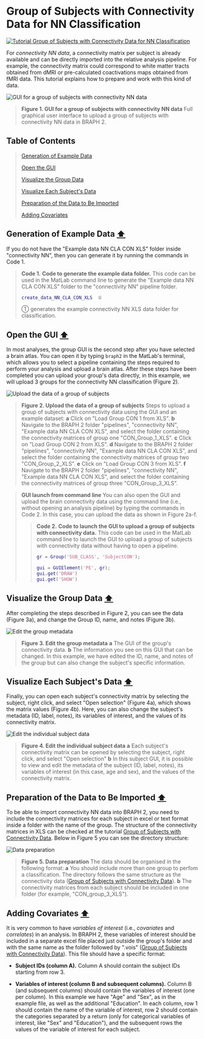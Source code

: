 # Group of Subjects with Connectivity Data for NN Classification

[![Tutorial Group of Subjects with Connectivity Data for NN Classification](https://img.shields.io/badge/PDF-Download-red?style=flat-square&logo=adobe-acrobat-reader)](tut_gr_con_nn.pdf)

For *connectivity NN data*, a connectivity matrix per subject is already available and can be directly imported into the relative analysis pipeline. For example, the connectivity matrix could correspond to white matter tracts obtained from dMRI or pre-calculated coactivations maps obtained from fMRI data.
This tutorial explains how to prepare and work with this kind of data.


<img src="fig01.jpg" alt="GUI for a group of subjects with connectivity NN data">

> **Figure 1. GUI for a group of subjects with connectivity NN data**
> Full graphical user interface to upload a group of subjects with connectivity NN data in BRAPH 2.

## Table of Contents
> [Generation of Example Data](#Generation-of-Example-Data)
>
> [Open the GUI](#Open-the-GUI)
>
> [Visualize the Group Data](#Visualize-the-Group-Data)
>
> [Visualize Each Subject's Data](#Visualize-Each-Subjects-Data)
>
> [Preparation of the Data to Be Imported](#Preparation-of-the-Data-to-Be-Imported)
>
> [Adding Covariates](#Adding-Covariates)
>




<a id="Generation-of-Example-Data"></a>
## Generation of Example Data  [⬆](#Table-of-Contents)

If you do not have the "Example data NN CLA CON XLS" folder inside "connectivity NN", then you can generate it by running the commands in Code 1.


> **Code 1.** **Code to generate the example data folder.**
> 		This code can be used in the MatLab command line to generate the "Example data NN CLA CON XLS" folder to the "connectivity NN" pipeline folder.
> ````matlab
> create_data_NN_CLA_CON_XLS  ①
> ````
> 
> ① generates the example connectivity NN XLS data folder for classification.
> 

<a id="Open-the-GUI"></a>
## Open the GUI  [⬆](#Table-of-Contents)

In most analyses, the group GUI is the second step after you have selected a brain atlas. You can open it by typing `braph2` in the MatLab's terminal, which allows you to select a pipeline containing the steps required to perform your analysis and upload a brain atlas. After these steps have been completed you can upload your group's data directly, in this example, we will upload 3 groups for the connectivity NN classification (Figure 2). 



<img src="fig02.jpg" alt="Upload the data of a group of subjects">

> **Figure 2. Upload the data of a group of subjects**
> Steps to upload a group of subjects with connectivity data using the GUI and an example dataset: 
> 	**a** Click on "Load Group CON 1 from XLS".
> 	**b** Navigate to the BRAPH 2 folder "pipelines", "connectivity NN", "Example data NN CLA CON XLS", and select the folder containing the connectivity matrices of group one "CON_Group_1_XLS".
>         **c** Click on "Load Group CON 2 from XLS".
> 	**d** Navigate to the BRAPH 2 folder "pipelines", "connectivity NN", "Example data NN CLA CON XLS", and select the folder containing the connectivity matrices of group two "CON_Group_2_XLS".
>         **e** Click on "Load Group CON 3 from XLS".
>         **f** Navigate to the BRAPH 2 folder "pipelines", "connectivity NN", "Example data NN CLA CON XLS", and select the folder containing the connectivity matrices of group three "CON_Group_3_XLS".


> **GUI launch from command line**
> You can also open the GUI and upload the brain connectivity data using the command line (i.e., without opening an analysis pipeline) by typing the commands in Code 2. In this case, you can upload the data as shown in Figure 2a-f.
> 
> 
> > **Code 2.** **Code to launch the GUI to upload a group of subjects with connectivity data.**
> > 		This code can be used in the MatLab command line to launch the GUI to upload a group of subjects with connectivity data without having to open a pipeline.
> > ````matlab
> > gr = Group('SUB_CLASS', 'SubjectCON');
> > 
> > gui = GUIElement('PE', gr);
> > gui.get('DRAW')
> > gui.get('SHOW')
> > ````
> >

<a id="Visualize-the-Group-Data"></a>
## Visualize the Group Data  [⬆](#Table-of-Contents)

After completing the steps described in Figure 2, you can see the data (Figure 3a), and change the Group ID, name, and notes (Figure 3b). 



<img src="fig03.jpg" alt="Edit the group metadata">

> **Figure 3. Edit the group metadata**
> **a** The GUI of the group's connectivity data. 
> 	**b** The information you see on this GUI that can be changed. In this example, we have edited the ID, name, and notes of the group but can also change the subject's specific information.

<a id="Visualize-Each-Subjects-Data"></a>
## Visualize Each Subject's Data  [⬆](#Table-of-Contents)

Finally, you can open each subject's connectivity matrix by selecting the subject, right click, and select "Open selection" (Figure 4a), which shows the matrix values (Figure 4b). Here, you can also change the subject's metadata (ID, label, notes), its variables of interest, and the values of its connectivity matrix.



<img src="fig04.jpg" alt="Edit the individual subject data">

> **Figure 4. Edit the individual subject data**
> **a**  Each subject's connectivity matrix can be opened by selecting the subject, right click, and select "Open selection"
> 	**b** In this subject GUI, it is possible to view and edit the metadata of the subject (ID, label, notes), its variables of interest (in this case, age and sex), and the values of the connectivity matrix.


<a id="Preparation-of-the-Data-to-Be-Imported"></a>
## Preparation of the Data to Be Imported  [⬆](#Table-of-Contents)

To be able to import connectivity NN data into BRAPH 2, you need to include the connectivity matrices for each subject in excel or text format inside a folder with the name of the group. The structure of the connectivity matrices in XLS can be checked at the tutorial [Group of Subjects with Connectivity Data](https://github.com/braph-software/BRAPH-2/tree/develop/tutorials/data/tut_gr_con). Below in Figure 5 you can see the directory structure:

 

<img src="fig05.jpg" alt="Data preparation">

> **Figure 5. Data preparation**
> The data should be organised in the following format:
> 	**a** You should include more than one group to perfom a classification. The directory follows the same structure as the connectivity data ([Group of Subjects with Connectivity Data](https://github.com/braph-software/BRAPH-2/tree/develop/tutorials/data/tut_gr_con)). 
> 	**b** The connectivity matrices from each subject should be included in one folder (for example, "CON_group_3_XLS").

<a id="Adding-Covariates"></a>
## Adding Covariates  [⬆](#Table-of-Contents)

It is very common to have *variables of interest* (i.e., *covariates* and *correlates*) in an analysis. In BRAPH 2, these variables of interest should be included in a separate excel file placed just outside the group's folder and with the same name as the folder followed by ".vois" ([Group of Subjects with Connectivity Data](https://github.com/braph-software/BRAPH-2/tree/develop/tutorials/general/tut_gr_con)).
This file should have a specific format:


- **Subject IDs (column A).**
Column A should contain the subject IDs starting from row 3.

- **Variables of interest (column B and subsequent columns).**
Column B (and subsequent columns) should contain the variables of interest (one per column). 
In this example we have "Age" and "Sex", as in the example file, as well as the additional "Education".
In each column, row 1 should contain the name of the variable of interest, row 2 should contain the categories separated by a return (only for categorical variables of interest, like "Sex" and "Education"), and the subsequent rows the values of the variable of interest for each subject.
